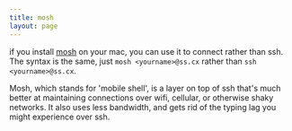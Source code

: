 ```yaml
---
title: mosh
layout: page
---
```


if you install [mosh](https://mosh.mit.edu/#) on your mac, you can use it to connect rather than ssh. The syntax is the same, just `mosh <yourname>@ss.cx` rather than `ssh <yourname>@ss.cx`.

Mosh, which stands for 'mobile shell', is a layer on top of ssh that's much better at maintaining connections over wifi, cellular, or otherwise shaky networks. It also uses less bandwidth, and gets rid of the typing lag you might experience over ssh.
